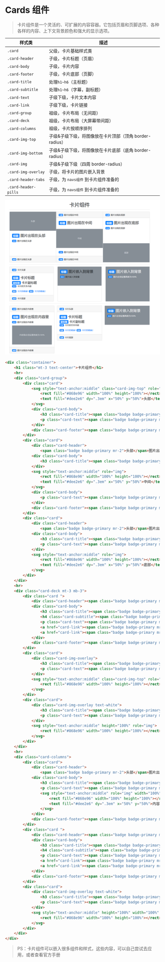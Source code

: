 <!--
+===============================================================================
| @Author: madnesslin(地上马)
+===============================================================================
| @Phone: +86 13695746767
+===============================================================================
| @Date: 2018-12-31 14:21:02
+===============================================================================
| @Email: linjialiang@163.com
+===============================================================================
| @Last modified time: 2018-12-31 16:39:26
+===============================================================================
-->

# Cards 组件

> 卡片组件是一个灵活的、可扩展的内容容器。它包括页眉和页脚选项、各种各样的内容、上下文背景颜色和强大的显示选项。

| 样式类               | 描述                                                    |
| -------------------- | ------------------------------------------------------- |
| `.card`              | 父级，卡片基础样式类                                    |
| `.card-header`       | 子级，卡片标题（页眉）                                  |
| `.card-body`         | 子级，卡片内容                                          |
| `.card-footer`       | 子级，卡片底部（页脚）                                  |
| `.card-title`        | 处理`h1~h6`（主标题）                                   |
| `.card-subtitle`     | 处理`h1~h6`（字幕，副标题）                             |
| `.card-text`         | 子级下级，卡片文本内容                                  |
| `.card-link`         | 子级下级，卡片链接                                      |
| `.card-group`        | 祖级，卡片布局（无间距）                                |
| `.card-deck`         | 祖级，卡片布局（大屏幕带间距）                          |
| `.card-columns`      | 祖级，卡片按顺序排列                                    |
| `.card-img-top`      | 子级&子级下级，将图像放在卡片顶部（顶角 border-radius） |
| `.card-img-bottom`   | 子级&子级下级，将图像放在卡片底部（底角 border-radius） |
| `.card-img`          | 子级&子级下级（四周 border-radius）                     |
| `.card-img-overlay`  | 子级，将卡片的图片嵌入背景                                    |
| `.card-header-tabs`  | 子级，为 `navs组件` 到卡片组件准备的                    |
| `.card-header-pills` | 子级，为 `navs组件` 到卡片组件准备的                    |

![卡片组件](./static/卡片组件.png)

```html
<div class="container">
    <h1 class="mt-3 text-center">卡片组件</h1>
    <hr>
    <div class="card-group">
        <div class="card">
            <svg style="text-anchor:middle" class="card-img-top" role="img">
                <rect fill="#868e96" width="100%" height="100%"></rect>
                <text fill="#dee2e6" dy=".3em" x="50%" y="50%">头部</text>
            </svg>
            <div class="card-body">
                <h3 class="card-title"><span class="badge badge-primary mr-2">标题</span>图片出现在头部</h3>
                <p class="card-text"><span class="badge badge-primary mr-2">文本</span>图片出现在头部</p>
            </div>
            <div class="card-footer"><span class="badge badge-primary mr-2">底部</span>图片出现在头部 </div>
        </div>
        <div class="card">
            <div class="card-header">
                <span class="badge badge-primary mr-2">头部</span>图片出现在中间 </div>
            <div class="card-body">
                <h3 class="card-title"><span class="badge badge-primary mr-2">标题</span>图片出现在中间</h3>
            </div>
            <svg style="text-anchor:middle" role="img">
                <rect fill="#868e96" width="100%" height="100%"></rect>
                <text fill="#dee2e6" dy=".3em" x="50%" y="50%">中间</text>
            </svg>
            <div class="card-body">
                <p class="card-text"><span class="badge badge-primary mr-2">文本</span>图片出现在中间</p>
            </div>
            <div class="card-footer"><span class="badge badge-primary mr-2">中间</span>图片出现在中间 </div>
        </div>
        <div class="card">
            <div class="card-header">
                <span class="badge badge-primary mr-2">头部</span>图片出现在底部 </div>
            <div class="card-body">
                <h3 class="card-title"><span class="badge badge-primary mr-2">标题</span>图片出现在底部</h3>
                <p class="card-text"><span class="badge badge-primary mr-2">文本</span>图片出现在底部</p>
            </div>
            <svg style="text-anchor:middle" role="img">
                <rect fill="#868e96" width="100%" height="100%"></rect>
                <text fill="#dee2e6" dy=".3em" x="50%" y="50%">底部</text>
            </svg>
        </div>
    </div>
    <hr>
    <div class="card-deck mt-3 mb-3">
        <div class="card ">
            <div class="card-header"><span class="badge badge-primary mr-2">头部</span>卡片头部</div>
            <div class="card-body">
                <h3 class="card-title"><span class="badge badge-primary mr-2">标题</span>卡片标题</h3>
                <h4 class="card-subtitle"><span class="badge badge-primary mr-2">副标题</span>卡片副标题</h4>
                <p class="card-text"><span class="badge badge-primary mr-2">文本</span>卡片的文本内容</p>
                <a href="card-link"><span class="badge badge-primary mr-2">链接</span>卡片的链接1</a>
                <a href="card-link"><span class="badge badge-primary mr-2">链接</span>卡片的链接2</a>
            </div>
            <div class="card-footer"><span class="badge badge-primary mr-2">底部</span>卡片底部 </div>
        </div>
        <div class="card">
            <div class="card-img-overlay">
                <h3 class="card-title"><span class="badge badge-primary mr-2">标题</span>图片嵌入到背景</h3>
                <p class="card-text"><span class="badge badge-primary mr-2">文本</span>图片嵌入到背景</p>
            </div>
            <svg style="text-anchor:middle" class="card-img-top" role="img">
                <rect fill="#868e96" width="100%" height="100%"></rect>
            </svg>
        </div>
        <div class="card">
            <div class="card-img-overlay text-white">
                <h3 class="card-title"><span class="badge badge-primary mr-2">标题</span>图片嵌入到背景</h3>
                <p class="card-text"><span class="badge badge-primary mr-2">文本</span>图片必须设置高度为100%</p>
            </div>
            <svg style="text-anchor:middle" height="100%" role="img">
                <rect fill="#868e96" width="100%" height="100%"></rect>
            </svg>
        </div>
    </div>
    <hr>
    <div class="card-columns">
        <div class="card">
            <div class="card-header">
                <span class="badge badge-primary mr-2">头部</span>图片出现在内容里 </div>
            <div class="card-body">
                <h3 class="card-title"><span class="badge badge-primary mr-2">标题</span>图片出现在内容里</h3>
                <p class="card-text"><span class="badge badge-primary mr-2">文本</span>图片出现在内容里</p>
                <svg style="text-anchor:middle" role="img" width="100%">
                    <rect fill="#868e96" width="100%" height="100%"></rect>
                    <text fill="#dee2e6" dy=".3em" x="50%" y="50%">内容里必须设置宽度为100%</text>
                </svg>
            </div>
            <div class="card-footer"><span class="badge badge-primary mr-2">底部</span>图片出现在内容里</div>
        </div>
        <div class="card ">
            <div class="card-header"><span class="badge badge-primary mr-2">头部</span>卡片头部</div>
            <div class="card-body">
                <h3 class="card-title"><span class="badge badge-primary mr-2">标题</span>卡片标题</h3>
                <h4 class="card-subtitle"><span class="badge badge-primary mr-2">副标题</span>卡片副标题</h4>
                <p class="card-text"><span class="badge badge-primary mr-2">文本</span>卡片的文本内容</p>
                <a href="card-link"><span class="badge badge-primary mr-2">链接</span>卡片的链接1</a>
                <a href="card-link"><span class="badge badge-primary mr-2">链接</span>卡片的链接2</a>
            </div>
            <div class="card-footer"><span class="badge badge-primary mr-2">底部</span>卡片底部 </div>
        </div>
        <div class="card">
            <div class="card-img-overlay text-white">
                <h3 class="card-title"><span class="badge badge-primary mr-2">标题</span>图片嵌入到背景</h3>
                <p class="card-text"><span class="badge badge-primary mr-2">文本</span>图片必须设置高度为100%</p>
            </div>
            <svg style="text-anchor:middle" height="100%" width="100%" role="img">
                <rect fill="#868e96" width="100%" height="100%"></rect>
            </svg>
        </div>
    </div>
</div>
```

> PS：卡片组件可以嵌入很多组件和样式，这些内容，可以自己尝试去应用，或者查看官方手册
